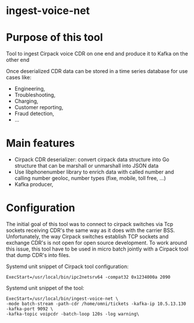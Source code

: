 # ingest-voice-net

# Purpose of this tool

Tool to ingest Cirpack voice CDR on one end and produce it to Kafka on the other end

Once deserialized CDR data can be stored in a time series database for use cases like:
* Engineering,
* Troubleshooting,
* Charging,
* Customer reporting,
* Fraud detection,
* ...

# Main features

* Cirpack CDR deserializer: convert cirpack data structure into Go structure that can be marshall or unmarshall into JSON data
* Use libphonenumber library to enrich data with called number and calling number geoloc, number types (fixe, mobile, toll free, ...)
* Kafka producer,

# Configuration

The initial goal of this tool was to connect to cirpack switches via Tcp sockets receiving  CDR's the same way as it does with the carrier BSS. Unfortunately, the way Cirpack switches establish TCP sockets and exchange CDR's is not open for open source development. To work around this issue, this tool have to be used in micro batch jointly with a Cirpack tool that dump CDR's into files. 

Systemd unit snippet of Cirpack tool configuration:

```
ExecStart=/usr/local/bin/ipc2netsrv64 -compat32 0x1234000a 2090
```

Systemd unit snippet of the tool:

```
ExecStart=/usr/local/bin/ingest-voice-net \
-mode batch-stream -path-cdr /home/omni/tickets -kafka-ip 10.5.13.130 -kafka-port 9092 \
-kafka-topic voipcdr -batch-loop 120s -log warning\
```


